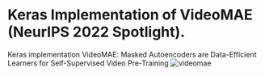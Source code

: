 # Keras Implementation of VideoMAE (NeurIPS 2022 Spotlight).
Keras implementation VideoMAE: Masked Autoencoders are Data-Efficient Learners for Self-Supervised Video Pre-Training
![videomae](https://github.com/innat/VideoMAE/assets/17668390/5e5bce22-94d4-40c2-852f-da8ceef38fbb)
